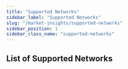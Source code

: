 ```yaml
---
title: "Supported Networks"
sidebar_label: "Supported Networks"
slug: "/market-insights/supported-networks"
sidebar_position: 1
sidebar_class_name: "supported-networks"
---
```



## List of Supported Networks
